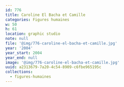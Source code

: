 ```yaml
---
id: 776
title: Caroline El Bacha et Camille
categories: Figures humaines
w: 50
h: 61
location: graphic studio
note: null
file: '@img/776-caroline-el-bacha-et-camille.jpg'
year: '2004'
year_start: 2004
year_end: null
image: '@img/776-caroline-el-bacha-et-camille.jpg'
uuid: a2313679-7a20-4c54-8909-c6fbe965195c
collections:
  - figures-humaines
---
```


